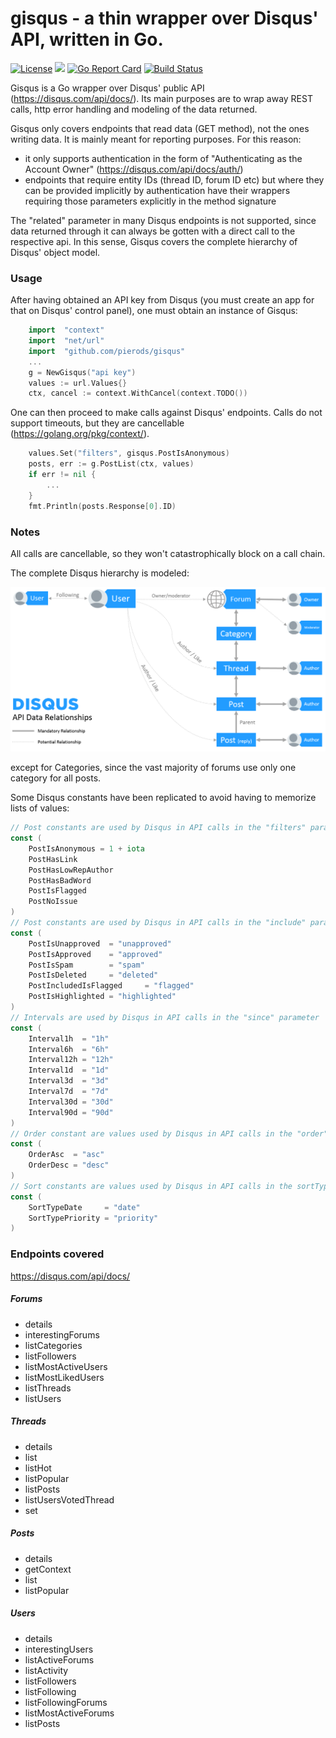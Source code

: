 # gisqus - a thin wrapper over Disqus' API, written in Go.

[![License](https://img.shields.io/badge/License-Apache%202.0-blue.svg)](https://opensource.org/licenses/Apache-2.0)
[![](https://godoc.org/github.com/pierods/gisqus?status.svg)](http://godoc.org/github.com/pierods/gisqus)
[![Go Report Card](https://goreportcard.com/badge/github.com/pierods/gisqus)](https://goreportcard.com/report/github.com/pierods/gisqus)
[![Build Status](https://travis-ci.org/pierods/gisqus.svg?branch=master)](https://travis-ci.org/pierods/gisqus)

Gisqus is a Go wrapper over Disqus' public API (https://disqus.com/api/docs/). Its main purposes are to wrap away REST calls, http error handling and modeling of the data returned.

Gisqus only covers endpoints that read data (GET method), not the ones writing data. It is mainly meant for reporting purposes.
For this reason: 
* it only supports authentication in the form of "Authenticating as the Account Owner" (https://disqus.com/api/docs/auth/)
* endpoints that require entity IDs (thread ID, forum ID etc) but where they can be provided implicitly by authentication have their wrappers 
  requiring those parameters explicitly in the method signature

The "related" parameter in many Disqus endpoints is not supported, since data returned through it can always be gotten with a direct call to the 
respective api. In this sense, Gisqus covers the complete hierarchy of Disqus' object model.


### Usage
After having obtained an API key from Disqus (you must create an app for that on Disqus' control panel), one must obtain an instance of Gisqus:

```Go
    import  "context"
    import  "net/url"
    import  "github.com/pierods/gisqus"
    ...
    g = NewGisqus("api key")
    values := url.Values{}
    ctx, cancel := context.WithCancel(context.TODO())
```

One can then proceed to make calls against Disqus' endpoints. Calls do not support timeouts, but they are cancellable (https://golang.org/pkg/context/).

```Go
    values.Set("filters", gisqus.PostIsAnonymous)
    posts, err := g.PostList(ctx, values)
    if err != nil {
        ...
    }
    fmt.Println(posts.Response[0].ID)
```
### Notes
All calls are cancellable, so they won't catastrophically block on a call chain.

The complete Disqus hierarchy is modeled:


![hierarchy](assets/chart-api-relationships.png)

except for Categories, since the vast majority of forums use only one category for all posts.

Some Disqus constants have been replicated to avoid having to memorize lists of values:
```Go
// Post constants are used by Disqus in API calls in the "filters" parameter
const (
	PostIsAnonymous = 1 + iota
	PostHasLink
	PostHasLowRepAuthor
	PostHasBadWord
	PostIsFlagged
	PostNoIssue
)
// Post constants are used by Disqus in API calls in the "include" parameter
const (
	PostIsUnapproved  = "unapproved"
	PostIsApproved    = "approved"
	PostIsSpam        = "spam"
	PostIsDeleted     = "deleted"
	PostIncludedIsFlagged     = "flagged"
	PostIsHighlighted = "highlighted"
)
// Intervals are used by Disqus in API calls in the "since" parameter
const (
	Interval1h  = "1h"
	Interval6h  = "6h"
	Interval12h = "12h"
	Interval1d  = "1d"
	Interval3d  = "3d"
	Interval7d  = "7d"
	Interval30d = "30d"
	Interval90d = "90d"
)
// Order constant are values used by Disqus in API calls in the "order" parameter
const (
	OrderAsc  = "asc"
	OrderDesc = "desc"
)
// Sort constants are values used by Disqus in API calls in the sortType parameter
const (
	SortTypeDate     = "date"
	SortTypePriority = "priority"
)
```


### Endpoints covered
https://disqus.com/api/docs/
##### Forums
* details
* interestingForums
* listCategories
* listFollowers 
* listMostActiveUsers
* listMostLikedUsers
* listThreads
* listUsers

##### Threads
* details
* list
* listHot 
* listPopular 
* listPosts
* listUsersVotedThread
* set

##### Posts
* details
* getContext 
* list
* listPopular

##### Users
* details 
* interestingUsers
* listActiveForums
* listActivity 
* listFollowers 
* listFollowing 
* listFollowingForums 
* listMostActiveForums 
* listPosts
